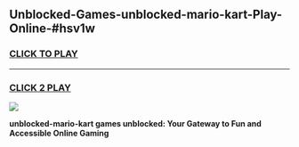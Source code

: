 
## Unblocked-Games-unblocked-mario-kart-Play-Online-#hsv1w
<h3>
<a href="https://premium.freeplayer.one?title=unblocked-mario-kart&ref=24F">CLICK TO PLAY</a></h3>
<hr>

<h3>
<a href="https://premium.freeplayer.one?title=unblocked-mario-kart&ref=24F">CLICK 2 PLAY</a>
  
</h3>

<a href="https://premium.freeplayer.one?title=unblocked-mario-kart&ref=24F/"><img src="https://clearcache.store/games.png"></a>


**unblocked-mario-kart games unblocked: Your Gateway to Fun and Accessible Online Gaming**
